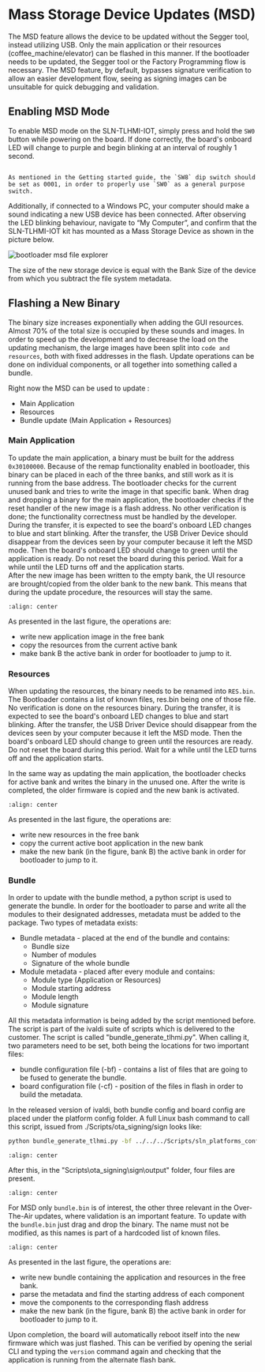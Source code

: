 

# Mass Storage Device Updates (MSD)

The MSD feature allows the device to be updated without the Segger tool, instead utilizing USB. Only the main application or their resources (coffee_machine/elevator) can be flashed in this manner. If the bootloader needs to be updated, the Segger tool or the Factory Programming flow is necessary.
The MSD feature, by default, bypasses signature verification to allow an easier development flow, seeing as signing images can be unsuitable for quick debugging and validation.

<!-- ![Drag and Drop Interface](dragAndDropInterface.png) -->

## Enabling MSD Mode

To enable MSD mode on the SLN-TLHMI-IOT, simply press and hold the `SW0` button while powering on the board.
If done correctly, the board's onboard LED will change to purple and begin blinking at an interval of roughly 1 second.

```{note}

As mentioned in the Getting started guide, the `SW8` dip switch should be set as 0001, in order to properly use `SW0` as a general purpose switch.
```

Additionally, if connected to a Windows PC, your computer should make a sound indicating a new USB device has been connected.
After observing the LED blinking behaviour, navigate to “My Computer”, and confirm that the SLN-TLHMI-IOT kit has mounted as a Mass Storage Device as shown in the picture below.

![bootloader msd file explorer](../../img/bootloader/bootloader_MSD_FileExplorer.png)

The size of the new storage device is equal with the Bank Size of the device from which you subtract the file system metadata.
## Flashing a New Binary

The binary size increases exponentially when adding the GUI resources. Almost 70% of the total size is occupied by these sounds and images. In order to speed up the development and to decrease the load on the updating mechanism, the large images have been split into `code and resources`, both with fixed addresses in the flash.
Update operations can be done on individual components, or all together into something called a bundle.

Right now the MSD can be used to update :
* Main Application
* Resources
* Bundle update (Main Application + Resources)

### Main Application

To update the main application, a binary must be built for the address `0x30100000`.
Because of the remap functionality enabled in bootloader, this binary can be placed in each of the three banks, and still work as it is running from the base address. The bootloader checks for the current unused bank and tries to write the image in that specific bank.
When drag and dropping a binary for the main application, the bootloader checks if the reset handler of the new image is a flash address.
No other verification is done; the functionality correctness must be handled by the developer.
During the transfer, it is expected to see the board's onboard LED changes to blue and start blinking.
After the transfer, the USB Driver Device should disappear from the devices seen by your computer because it left the MSD mode.
Then the board's onboard LED should change to green until the application is ready. Do not reset the board during this period.
Wait for a while until the LED turns off and the application starts.  
After the new image has been written to the empty bank, the UI resource are brought/copied from the older bank to the new bank.
This means that during the update procedure, the resources will stay the same.


```{image} ../../img/Update_MainApp.png
:align: center
```
As presented in the last figure, the operations are:
* write new application image in the free bank
* copy the resources from the current active bank
* make bank B the active bank in order for bootloader to jump to it.

### Resources

When updating the resources, the binary needs to be renamed into `RES.bin`.
The Bootloader contains a list of known files, res.bin being one of those file.
No verification is done on the resources binary.
During the transfer, it is expected to see the board's onboard LED changes to blue and start blinking.
After the transfer, the USB Driver Device should disappear from the devices seen by your computer because it left the MSD mode.
Then the board's onboard LED should change to green until the resources are ready. Do not reset the board during this period.
Wait for a while until the LED turns off and the application starts.  

In the same way as updating the main application, the bootloader checks for active bank and writes the binary in the unused one.
After the write is completed, the older firmware is copied and the new bank is activated.

```{image} ../../img/Update_Resources.png
:align: center
```

As presented in the last figure, the operations are:
* write new resources in the free bank
* copy the current active boot application in the new bank
* make the new bank (in the figure, bank B) the active bank in order for bootloader to jump to it.

### Bundle

In order to update with the bundle method, a python script is used to generate the bundle.
In order for the bootloader to parse and write all the modules to their designated addresses, metadata must be added to the package.
Two types of metadata exists:
* Bundle metadata - placed at the end of the bundle and contains:
    * Bundle size
    * Number of modules
    * Signature of the whole bundle
* Module metadata - placed after every module and contains:
    * Module type (Application or Resources)
    * Module starting address
    * Module length
    * Module signature

All this metadata information is being added by the script mentioned before.
The script is part of the ivaldi suite of scripts which is delivered to the customer.
The script is called "bundle_generate_tlhmi.py". When calling it, two parameters need to be set, both being the locations for two important files:
* bundle configuration file (-bf) - contains a list of files that are going to be fused to generate the bundle.
* board configuration file (-cf) - position of the files in flash in order to build the metadata.

In the released version of ivaldi, both bundle config and board config are placed under the platform config folder.
A full Linux bash command to call this script, issued from ./Scripts/ota_signing/sign looks like:

```bash
python bundle_generate_tlhmi.py -bf ../../../Scripts/sln_platforms_config/sln_tlhmi_iot_config/ -cf ../../../Scripts/sln_platforms_config/sln_tlhmi_iot_config/
```
```{image} ../../img/OTA_BundleGenerateScriptOutput.png
:align: center
```

After this, in the "Scripts\ota_signing\sign\output" folder, four files are present.

```{image} ../../img/Update_BundleGenerateScript.png
:align: center
```

 For MSD only `bundle.bin` is of interest, the other three relevant in the Over-The-Air updates, where validation is an important feature.
 To update with the `bundle.bin` just drag and drop the binary. The name must not be modified, as this names is part of a hardcoded list of known files.

```{image} ../../img/Update_Bundle.png
:align: center
```
As presented in the last figure, the operations are:
* write new bundle containing the application and resources in the free bank.
* parse the metadata and find the starting address of each component
* move the components to the corresponding flash address
* make the new bank (in the figure, bank B) the active bank in order for bootloader to jump to it.

<!-- ![Flashing in Progress](msdFlashInProgress.png) -->

Upon completion, the board will automatically reboot itself into the new firmware which was just flashed. This can be verified by opening the serial CLI and typing the `version` command again
and checking that the application is running from the alternate flash bank.
